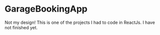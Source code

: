 # GarageBookingApp
Not my design! This is one of the projects I had to code in ReactJs. I have not finished yet.
